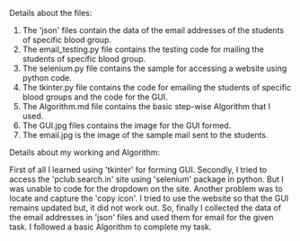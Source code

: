 Details about the files:

1. The 'json' files contain the data of the email addresses of the students of specific blood group.
2. The email_testing.py file contains the testing code for mailing the students of specific blood group.
3. The selenium.py file contains the sample for accessing a website using python code. 
4. The tkinter.py file contains the code for emailing the students of specific blood groups and the code for the GUI. 
5. The Algorithm.md file contains the basic step-wise Algorithm that I used.
6. The GUI.jpg files contains the image for the GUI formed.
7. The email.jpg is the image of the sample mail sent to the students. 

Details about my working and Algorithm:

First of all I learned using 'tkinter' for forming GUI. Secondly, I tried to access the 'pclub.search.in' site using 'selenium' package in python. But I was unable to code for the dropdown on the site. Another problem was to locate and capture the 'copy icon'. I tried to use the website so that the GUI remains updated but, it did not work out. So, finally I collected the data of the email addresses in 'json' files and used them for email for the given task. I followed a basic Algorithm to complete my task. 

